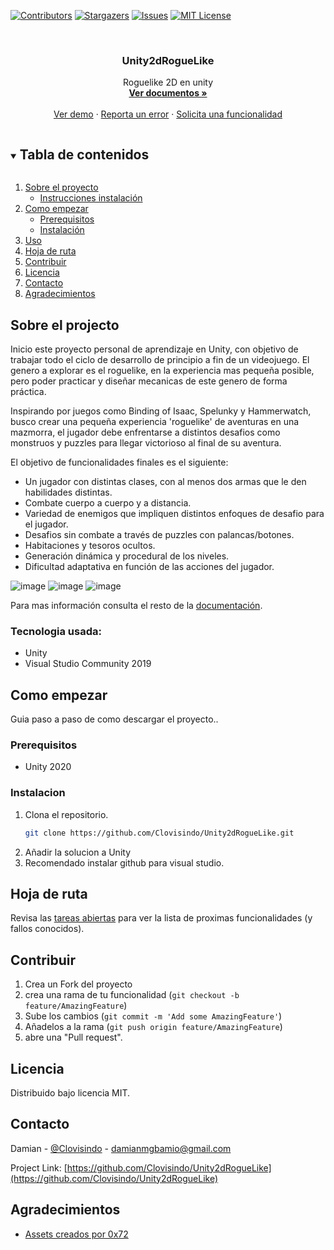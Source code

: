 <!--
*** Thanks for checking out the Best-README-Template. If you have a suggestion
*** that would make this better, please fork the repo and create a pull request
*** or simply open an issue with the tag "enhancement".
*** Thanks again! Now go create something AMAZING! :D
***
***
***
*** To avoid retyping too much info. Do a search and replace for the following:
*** github_username, repo_name, twitter_handle, email, project_title, project_description
-->



<!-- PROJECT SHIELDS -->
<!--
*** I'm using markdown "reference style" links for readability.
*** Reference links are enclosed in brackets [ ] instead of parentheses ( ).
*** See the bottom of this document for the declaration of the reference variables
*** for contributors-url, forks-url, etc. This is an optional, concise syntax you may use.
*** https://www.markdownguide.org/basic-syntax/#reference-style-links
-->
[![Contributors][contributors-shield]][contributors-url]
[![Stargazers][stars-shield]][stars-url]
[![Issues][issues-shield]][issues-url]
[![MIT License][license-shield]][license-url]




<!-- PROJECT LOGO -->
<br />
<p align="center">
  <a href="https://github.com/Unity2dRogueLike">
    </a>

  <h3 align="center">Unity2dRogueLike</h3>

  <p align="center">
    Roguelike 2D en unity
    <br />
    <a href="https://github.com/Clovisindo/Unity2dRogueLike"><strong>Ver documentos »</strong></a>
    <br />
    <br />
    <a href="https://github.com/Clovisindo/Unity2dRogueLike">Ver demo</a>
    ·
    <a href="https://github.com/Clovisindo/Unity2dRogueLike/issues">Reporta un error</a>
    ·
    <a href="https://github.com/Clovisindo/Unity2dRogueLike/issues">Solicita una funcionalidad</a>
  </p>
</p>



<!-- TABLE OF CONTENTS -->
<details open="open">
  <summary><h2 style="display: inline-block">Tabla de contenidos</h2></summary>
  <ol>
    <li>
      <a href="#about-the-project">Sobre el proyecto</a>
      <ul>
        <li><a href="#built-with">Instrucciones instalación</a></li>
      </ul>
    </li>
    <li>
      <a href="#getting-started">Como empezar</a>
      <ul>
        <li><a href="#prerequisites">Prerequisitos</a></li>
        <li><a href="#installation">Instalación</a></li>
      </ul>
    </li>
    <li><a href="#usage">Uso</a></li>
    <li><a href="#roadmap">Hoja de ruta</a></li>
    <li><a href="#contributing">Contribuir</a></li>
    <li><a href="#license">Licencia</a></li>
    <li><a href="#contact">Contacto</a></li>
    <li><a href="#Agradecimientos">Agradecimientos</a></li>
  </ol>
</details>



<!-- ABOUT THE PROJECT -->
## Sobre el projecto

Inicio este proyecto personal de aprendizaje en Unity, con objetivo de trabajar todo el ciclo de desarrollo de principio a fin de un videojuego. El genero a explorar es el roguelike, en la experiencia mas pequeña posible, pero poder practicar y diseñar mecanicas de este genero de forma práctica.

Inspirando por juegos como Binding of Isaac, Spelunky y Hammerwatch, busco crear una pequeña experiencia 'roguelike' de aventuras en una mazmorra, el jugador debe enfrentarse a distintos desafios como monstruos y puzzles para llegar victorioso al final de su aventura.

El objetivo de funcionalidades finales es el siguiente:
* Un jugador con distintas clases, con al menos dos armas que le den habilidades distintas.
* Combate cuerpo a cuerpo y a distancia.
* Variedad de enemigos que impliquen distintos enfoques de desafio para el jugador.
* Desafios sin combate a través de puzzles con palancas/botones.
* Habitaciones y tesoros ocultos.
* Generación dinámica y procedural de los niveles.
* Dificultad adaptativa en función de las acciones del jugador.

![image](https://user-images.githubusercontent.com/4136363/112804368-a4c65700-9074-11eb-8382-acc23d06def6.png)
![image](https://user-images.githubusercontent.com/4136363/112804398-ac85fb80-9074-11eb-97af-b2f3846ede91.png)
![image](https://user-images.githubusercontent.com/4136363/112804714-04246700-9075-11eb-894d-f8910f82eaf0.png)


Para mas información consulta el resto de la [documentación](https://github.com/Clovisindo/Unity2dRogueLike/blob/master/contributing.md).

### Tecnologia usada:

* Unity
* Visual Studio Community 2019



<!-- Como empezar -->
## Como empezar

Guia paso a paso de como descargar el proyecto..

### Prerequisitos

* Unity 2020

### Instalacion

1. Clona el repositorio.
   ```sh
   git clone https://github.com/Clovisindo/Unity2dRogueLike.git
   ```
2. Añadir la solucion a Unity
3. Recomendado instalar github para visual studio.


<!-- Hoja de ruta -->
## Hoja de ruta

Revisa las [tareas abiertas](https://github.com/Clovisindo/Unity2dRogueLike/issues) para ver la lista de proximas funcionalidades (y fallos conocidos).



<!-- Contribuir -->
## Contribuir

1. Crea un Fork del proyecto
2. crea una rama de tu funcionalidad (`git checkout -b feature/AmazingFeature`)
3. Sube los cambios (`git commit -m 'Add some AmazingFeature'`)
4. Añadelos a la rama (`git push origin feature/AmazingFeature`)
5. abre una "Pull request".



<!-- LICENCIA -->
## Licencia
Distribuido bajo licencia MIT.


<!-- Contacto -->
## Contacto

Damian - [@Clovisindo](https://twitter.com/Clovisindo) - damianmgbamio@gmail.com

Project Link: [https://github.com/Clovisindo/Unity2dRogueLike](https://github.com/Clovisindo/Unity2dRogueLike)


<!-- Agradecimientos -->
## Agradecimientos

* [Assets creados por 0x72](https://0x72.itch.io/dungeontileset-ii)


<!-- MARKDOWN LINKS & IMAGES -->
<!-- https://www.markdownguide.org/basic-syntax/#reference-style-links -->
[contributors-shield]: https://img.shields.io/github/contributors/Clovisindo/Unity2dRogueLike.svg?style=for-the-badge
[contributors-url]: https://github.com/Clovisindo/Unity2dRogueLike/graphs/contributors
[forks-shield]: https://img.shields.io/github/forks/Clovisindo/Unity2dRogueLike.svg?style=for-the-badge
[forks-url]: https://github.com/Clovisindo/Unity2dRogueLike/network/members
[stars-shield]: https://img.shields.io/github/stars/Clovisindo/Unity2dRogueLike.svg?style=for-the-badge
[stars-url]: https://github.com/Clovisindo/Unity2dRogueLike/stargazers
[issues-shield]: https://img.shields.io/github/issues/Clovisindo/Unity2dRogueLike.svg?style=for-the-badge
[issues-url]: https://github.com/Clovisindo/Unity2dRogueLike/issues
[license-shield]: https://img.shields.io/github/license/Clovisindo/Unity2dRogueLike.svg?style=for-the-badge
[license-url]: https://github.com/Clovisindo/Unity2dRogueLike/blob/master/license.txt
[linkedin-shield]: https://img.shields.io/badge/-LinkedIn-black.svg?style=for-the-badge&logo=linkedin&colorB=555
[linkedin-url]: https://linkedin.com/in/Clovisindo
